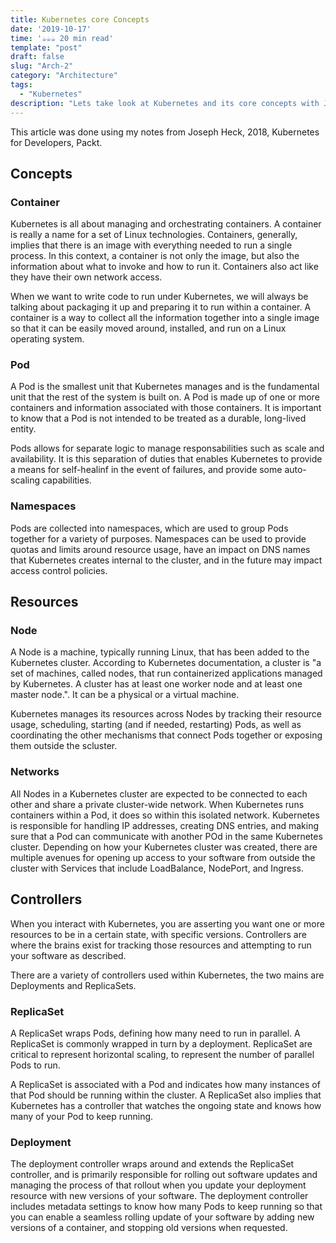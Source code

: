 ```yaml
---
title: Kubernetes core Concepts
date: '2019-10-17'
time: '☕️☕️☕️ 20 min read'
template: "post"
draft: false
slug: "Arch-2"
category: "Architecture"
tags:
  - "Kubernetes"
description: "Lets take look at Kubernetes and its core concepts with Joseph Heck."
---
```


This article was done using my notes from Joseph Heck, 2018, Kubernetes for Developers, Packt.

## Concepts

### Container

Kubernetes is all about managing and orchestrating containers. A container is really a name for a set of Linux technologies. Containers, generally, implies that there is an image with everything needed to run a single process. In this context, a container is not only the image, but also the information about what to invoke and how to run it. Containers also act like they have their own network access.

When we want to write code to run under Kubernetes, we will always be talking about packaging it up and preparing it to run within a container. A container is a way to collect all the information together into a single image so that it can be easily moved around, installed, and run on a Linux operating system.

### Pod

A Pod is the smallest unit that Kubernetes manages and is the fundamental unit that the rest of the system is built on. A Pod is made up of one or more containers and information associated with those containers. It is important to know that a Pod is not intended to be treated as a durable, long-lived entity.

Pods allows for separate logic to manage responsabilities such as scale and availability. It is this separation of duties that enables Kubernetes to provide a means for self-healinf in the event of failures, and provide some auto-scaling capabilities.

### Namespaces

Pods are collected into namespaces, which are used to group Pods together for a variety of purposes. Namespaces can be used to provide quotas and limits around resource usage, have an impact on DNS names that Kubernetes creates internal to the cluster, and in the future may impact access control policies.

## Resources

### Node

A Node is a machine, typically running Linux, that has been added to the Kubernetes cluster. According to Kubernetes documentation, a cluster is "a set of machines, called nodes, that run containerized applications managed by Kubernetes. A cluster has at least one worker node and at least one master node.". It can be a physical or a virtual machine.

Kubernetes manages its resources across Nodes by tracking their resource usage, scheduling, starting (and if needed, restarting) Pods, as well as coordinating the other mechanisms that connect Pods together or exposing them outside the scluster.

### Networks

All Nodes in a Kubernetes cluster are expected to be connected to each other and share a private cluster-wide network. When Kubernetes runs containers within a Pod, it does so within this isolated network. Kubernetes is responsible for handling IP addresses, creating DNS entries, and making sure that a Pod can communicate with another POd in the same Kubernetes cluster. Depending on how your Kubernetes cluster was created, there are multiple avenues for opening up access to your software from outside the cluster with Services that include LoadBalance, NodePort, and Ingress.

## Controllers

When you interact with Kubernetes, you are asserting you want one or more resources to be in a certain state, with specific versions. Controllers are where the brains exist for tracking those resources and attempting to run your software as described.

There are a variety of controllers used within Kubernetes, the two mains are Deployments and ReplicaSets.

### ReplicaSet

A ReplicaSet wraps Pods, defining how many need to run in parallel. A ReplicaSet is commonly wrapped in turn by a deployment. ReplicaSet are critical to represent horizontal scaling, to represent the number of parallel Pods to run.

A ReplicaSet is associated with a Pod and indicates how many instances of that Pod should be running within the cluster. A ReplicaSet also implies that Kubernetes has a controller that watches the ongoing state and knows how many of your Pod to keep running.

### Deployment

The deployment controller wraps around and extends the ReplicaSet controller, and is primarily responsible for rolling out software updates and managing the process of that rollout when you update your deployment resource with new versions of your software. The deployment controller includes metadata settings to know how many Pods to keep running so that you can enable a seamless rolling update of your software by adding new versions of a container, and stopping old versions when requested.
